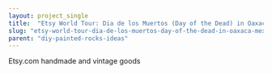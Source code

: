 ```yaml
---
layout: project_single
title:  "Etsy World Tour: Dia de los Muertos (Day of the Dead) in Oaxaca, Mexico"
slug: "etsy-world-tour-dia-de-los-muertos-day-of-the-dead-in-oaxaca-mexico"
parent: "diy-painted-rocks-ideas"
---
```

Etsy.com handmade and vintage goods